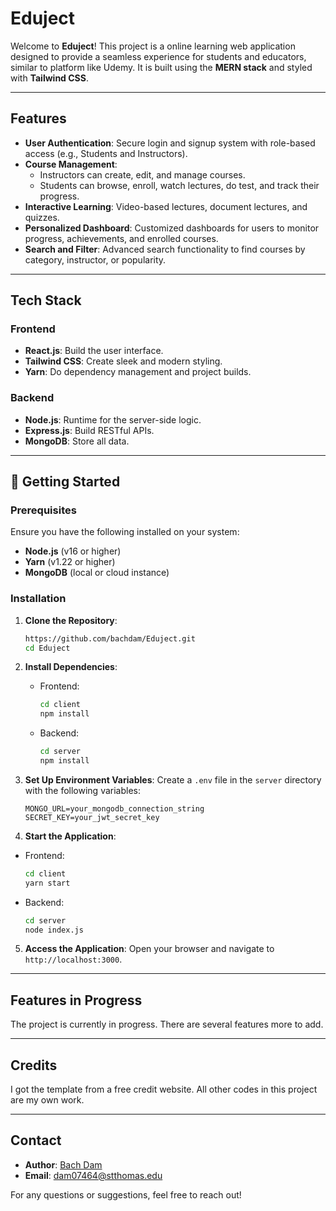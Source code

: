 # Eduject

Welcome to **Eduject**! This project is a online learning web application designed to provide a seamless experience for students and educators, similar to platform like Udemy. It is built using the **MERN stack** and styled with **Tailwind CSS**.  

---

## Features

- **User Authentication**: Secure login and signup system with role-based access (e.g., Students and Instructors).  
- **Course Management**:  
  - Instructors can create, edit, and manage courses.  
  - Students can browse, enroll, watch lectures, do test, and track their progress.  
- **Interactive Learning**: Video-based lectures, document lectures, and quizzes.  
- **Personalized Dashboard**: Customized dashboards for users to monitor progress, achievements, and enrolled courses.    
- **Search and Filter**: Advanced search functionality to find courses by category, instructor, or popularity.
  
---

## Tech Stack

### Frontend
- **React.js**: Build the user interface.  
- **Tailwind CSS**: Create sleek and modern styling.  
- **Yarn**: Do dependency management and project builds.  

### Backend
- **Node.js**: Runtime for the server-side logic.  
- **Express.js**: Build RESTful APIs.  
- **MongoDB**: Store all data.  

---

## 🚀 Getting Started

### Prerequisites

Ensure you have the following installed on your system:
- **Node.js** (v16 or higher)  
- **Yarn** (v1.22 or higher)  
- **MongoDB** (local or cloud instance)  

### Installation

1. **Clone the Repository**:
   ```bash
   https://github.com/bachdam/Eduject.git
   cd Eduject
   
2. **Install Dependencies**:
   - Frontend:
     ```bash
     cd client
     npm install
     ```
   - Backend:
     ```bash
     cd server
     npm install
     ```

3. **Set Up Environment Variables**:
   Create a `.env` file in the `server` directory with the following variables:
   ```env
   MONGO_URL=your_mongodb_connection_string
   SECRET_KEY=your_jwt_secret_key
   ```

4. **Start the Application**:
  - Frontend:
     ```bash
     cd client
     yarn start
     ```
   - Backend:
     ```bash
     cd server
     node index.js
     ```

5. **Access the Application**:
   Open your browser and navigate to `http://localhost:3000`.

---

## Features in Progress

The project is currently in progress. There are several features more to add.

---

## Credits
I got the template from a free credit website. All other codes in this project are my own work.

---

## Contact

- **Author**: [Bach Dam](https://github.com/bachdam)
- **Email**: dam07464@stthomas.edu

For any questions or suggestions, feel free to reach out!
